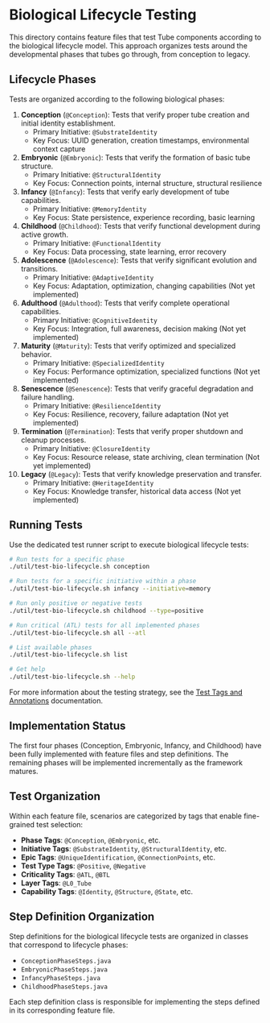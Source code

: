 <!-- 
Copyright (c) 2025 [Eric C. Mumford (@heymumford)](https://github.com/heymumford), Gemini Deep Research, Claude 3.7.
-->

# Biological Lifecycle Testing

This directory contains feature files that test Tube components according to the biological lifecycle model. This approach organizes tests around the developmental phases that tubes go through, from conception to legacy.

## Lifecycle Phases

Tests are organized according to the following biological phases:

1. **Conception** (`@Conception`): Tests that verify proper tube creation and initial identity establishment.
   - Primary Initiative: `@SubstrateIdentity`
   - Key Focus: UUID generation, creation timestamps, environmental context capture
2. **Embryonic** (`@Embryonic`): Tests that verify the formation of basic tube structure.
   - Primary Initiative: `@StructuralIdentity`
   - Key Focus: Connection points, internal structure, structural resilience
3. **Infancy** (`@Infancy`): Tests that verify early development of tube capabilities.
   - Primary Initiative: `@MemoryIdentity`
   - Key Focus: State persistence, experience recording, basic learning
4. **Childhood** (`@Childhood`): Tests that verify functional development during active growth.
   - Primary Initiative: `@FunctionalIdentity`
   - Key Focus: Data processing, state learning, error recovery
5. **Adolescence** (`@Adolescence`): Tests that verify significant evolution and transitions.
   - Primary Initiative: `@AdaptiveIdentity`
   - Key Focus: Adaptation, optimization, changing capabilities (Not yet implemented)
6. **Adulthood** (`@Adulthood`): Tests that verify complete operational capabilities.
   - Primary Initiative: `@CognitiveIdentity`
   - Key Focus: Integration, full awareness, decision making (Not yet implemented)
7. **Maturity** (`@Maturity`): Tests that verify optimized and specialized behavior.
   - Primary Initiative: `@SpecializedIdentity`
   - Key Focus: Performance optimization, specialized functions (Not yet implemented)
8. **Senescence** (`@Senescence`): Tests that verify graceful degradation and failure handling.
   - Primary Initiative: `@ResilienceIdentity`
   - Key Focus: Resilience, recovery, failure adaptation (Not yet implemented)
9. **Termination** (`@Termination`): Tests that verify proper shutdown and cleanup processes.
   - Primary Initiative: `@ClosureIdentity`
   - Key Focus: Resource release, state archiving, clean termination (Not yet implemented)
10. **Legacy** (`@Legacy`): Tests that verify knowledge preservation and transfer.
    - Primary Initiative: `@HeritageIdentity`
    - Key Focus: Knowledge transfer, historical data access (Not yet implemented)

## Running Tests

Use the dedicated test runner script to execute biological lifecycle tests:

```bash
# Run tests for a specific phase
./util/test-bio-lifecycle.sh conception

# Run tests for a specific initiative within a phase
./util/test-bio-lifecycle.sh infancy --initiative=memory

# Run only positive or negative tests
./util/test-bio-lifecycle.sh childhood --type=positive

# Run critical (ATL) tests for all implemented phases
./util/test-bio-lifecycle.sh all --atl

# List available phases
./util/test-bio-lifecycle.sh list

# Get help
./util/test-bio-lifecycle.sh --help
```

For more information about the testing strategy, see the [Test Tags and Annotations](/docs/testing/test-tags-and-annotations.md) documentation.

## Implementation Status

The first four phases (Conception, Embryonic, Infancy, and Childhood) have been fully implemented with feature files and step definitions. The remaining phases will be implemented incrementally as the framework matures.

## Test Organization

Within each feature file, scenarios are categorized by tags that enable fine-grained test selection:

- **Phase Tags**: `@Conception`, `@Embryonic`, etc.
- **Initiative Tags**: `@SubstrateIdentity`, `@StructuralIdentity`, etc.
- **Epic Tags**: `@UniqueIdentification`, `@ConnectionPoints`, etc.
- **Test Type Tags**: `@Positive`, `@Negative`
- **Criticality Tags**: `@ATL`, `@BTL`
- **Layer Tags**: `@L0_Tube`
- **Capability Tags**: `@Identity`, `@Structure`, `@State`, etc.

## Step Definition Organization

Step definitions for the biological lifecycle tests are organized in classes that correspond to lifecycle phases:

- `ConceptionPhaseSteps.java`
- `EmbryonicPhaseSteps.java`
- `InfancyPhaseSteps.java`
- `ChildhoodPhaseSteps.java`

Each step definition class is responsible for implementing the steps defined in its corresponding feature file.
